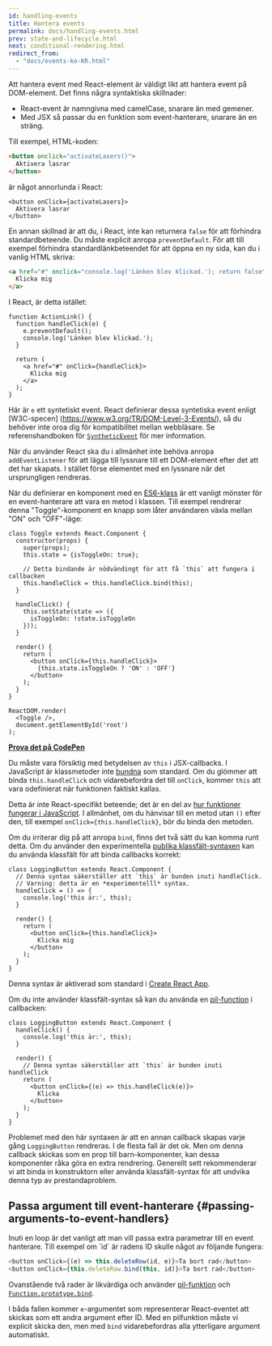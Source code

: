 ```yaml
---
id: handling-events
title: Hantera events
permalink: docs/handling-events.html
prev: state-and-lifecycle.html
next: conditional-rendering.html
redirect_from:
  - "docs/events-ko-KR.html"
---
```


Att hantera event med React-element är väldigt likt att hantera event på DOM-element. Det finns några syntaktiska skillnader:

* React-event är namngivna med camelCase, snarare än med gemener.
* Med JSX så passar du en funktion som event-hanterare, snarare än en sträng.

Till exempel, HTML-koden:

```html
<button onclick="activateLasers()">
  Aktivera lasrar
</button>
```

är något annorlunda i React:

```js{1}
<button onClick={activateLasers}>
  Aktivera lasrar
</button>
```

En annan skillnad är att du, i React, inte kan returnera `false` för att förhindra standardbeteende. Du måste explicit anropa `preventDefault`. För att till exempel förhindra standardlänkbeteendet för att öppna en ny sida, kan du i vanlig HTML skriva:

```html
<a href="#" onclick="console.log('Länken blev klickad.'); return false">
  Klicka mig
</a>
```

I React, är detta istället:

```js{2-5,8}
function ActionLink() {
  function handleClick(e) {
    e.preventDefault();
    console.log('Länken blev klickad.');
  }

  return (
    <a href="#" onClick={handleClick}>
      Klicka mig
    </a>
  );
}
```

Här är `e` ett syntetiskt event. React definierar dessa syntetiska event enligt [W3C-specen] (https://www.w3.org/TR/DOM-Level-3-Events/), så du behöver inte oroa dig för kompatibilitet mellan webbläsare. Se referenshandboken för [`SyntheticEvent`](/docs/events.html) för mer information.

När du använder React ska du i allmänhet inte behöva anropa `addEventListener` för att lägga till lyssnare till ett DOM-element efter det att det har skapats. I stället förse elementet med en lyssnare när det ursprungligen rendreras.

När du definierar en komponent med en [ES6-klass](https://developer.mozilla.org/en/docs/Web/JavaScript/Reference/Classes) är ett vanligt mönster för en event-hanterare att vara en metod i klassen. Till exempel rendrerar denna "Toggle"-komponent en knapp som låter användaren växla mellan "ON" och "OFF"-läge:

```js{6,7,10-14,18}
class Toggle extends React.Component {
  constructor(props) {
    super(props);
    this.state = {isToggleOn: true};

    // Detta bindande är nödvändingt för att få `this` att fungera i callbacken
    this.handleClick = this.handleClick.bind(this);
  }

  handleClick() {
    this.setState(state => ({
      isToggleOn: !state.isToggleOn
    }));
  }

  render() {
    return (
      <button onClick={this.handleClick}>
        {this.state.isToggleOn ? 'ON' : 'OFF'}
      </button>
    );
  }
}

ReactDOM.render(
  <Toggle />,
  document.getElementById('root')
);
```

[**Prova det på CodePen**](https://codepen.io/gaearon/pen/xEmzGg?editors=0010)

Du måste vara försiktig med betydelsen av `this` i JSX-callbacks. I JavaScript är klassmetoder inte [bundna](https://developer.mozilla.org/en/docs/Web/JavaScript/Reference/Global_objects/Function/bind) som standard. Om du glömmer att binda `this.handleClick` och vidarebefordra det till `onClick`, kommer `this` att vara odefinierat när funktionen faktiskt kallas.

Detta är inte React-specifikt beteende; det är en del av [hur funktioner fungerar i JavaScript](https://www.smashingmagazine.com/2014/01/understanding-javascript-function-prototype-bind/). I allmänhet, om du hänvisar till en metod utan `()` efter den, till exempel `onClick={this.handleClick}`, bör du binda den metoden.

Om du irriterar dig på att anropa `bind`, finns det två sätt du kan komma runt detta. Om du använder den experimentella [publika klassfält-syntaxen](https://babeljs.io/docs/plugins/transform-class-properties/) kan du använda klassfält för att binda callbacks korrekt:

```js{2-6}
class LoggingButton extends React.Component {
  // Denna syntax säkerställer att `this` är bunden inuti handleClick.
  // Varning: detta är en *experimentelll* syntax.
  handleClick = () => {
    console.log('this är:', this);
  }

  render() {
    return (
      <button onClick={this.handleClick}>
        Klicka mig
      </button>
    );
  }
}
```

Denna syntax är aktiverad som standard i [Create React App](https://github.com/facebookincubator/create-react-app).

Om du inte använder klassfält-syntax så kan du använda en [pil-function](https://developer.mozilla.org/en/docs/Web/JavaScript/Reference/Functions/Arrow_functions) i callbacken:

```js{7-9}
class LoggingButton extends React.Component {
  handleClick() {
    console.log('this är:', this);
  }

  render() {
    // Denna syntax säkerställer att `this` är bunden inuti handleClick
    return (
      <button onClick={(e) => this.handleClick(e)}>
        Klicka
      </button>
    );
  }
}
```

Problemet med den här syntaxen är att en annan callback skapas varje gång `LoggingButton` rendreras. I de flesta fall är det ok. Men om denna callback skickas som en prop till barn-komponenter, kan dessa komponenter råka göra en extra rendrering. Generellt sett rekommenderar vi att binda in konstruktorn eller använda klassfält-syntax för att undvika denna typ av prestandaproblem.

## Passa argument till event-hanterare {#passing-arguments-to-event-handlers}

Inuti en loop är det vanligt att man vill passa extra parametrar till en event hanterare. Till exempel om ´ìd` är radens ID skulle något av följande fungera:

```js
<button onClick={(e) => this.deleteRow(id, e)}>Ta bort rad</button>
<button onClick={this.deleteRow.bind(this, id)}>Ta bort rad</button>
```

Ovanstående två rader är likvärdiga och använder [pil-funktion](https://developer.mozilla.org/en-US/docs/Web/JavaScript/Reference/Functions/Arrow_functions) och [`Function.prototype.bind`](https://developer.mozilla.org/en-US/docs/Web/JavaScript/Reference/Global_objects/Function/bind).

I båda fallen kommer `e`-argumentet som representerar React-eventet att skickas som ett andra argument efter ID. Med en pilfunktion måste vi explicit skicka den, men med `bind` vidarebefordras alla ytterligare argument automatiskt.

